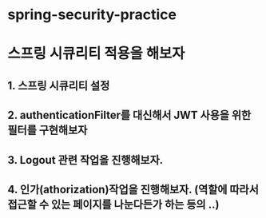 # spring-security-practice

# 스프링 시큐리티 적용을 해보자

## 1. 스프링 시큐리티 설정
## 2. authenticationFilter를 대신해서 JWT 사용을 위한 필터를 구현해보자
## 3. Logout 관련 작업을 진행해보자.
## 4. 인가(athorization)작업을 진행해보자. (역할에 따라서 접근할 수 있는 페이지를 나눈다든가 하는 등의 ..) 
